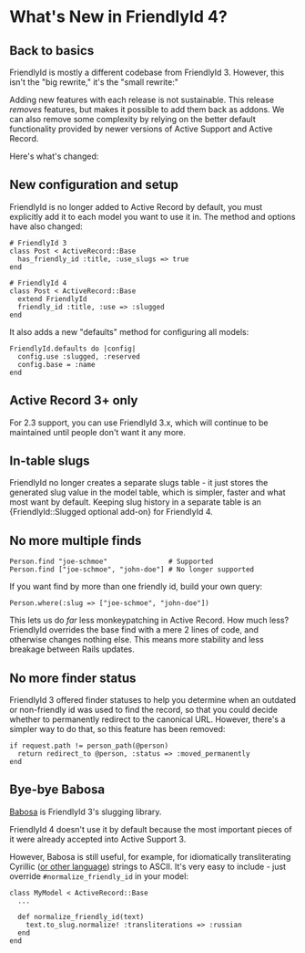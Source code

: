 # What's New in FriendlyId 4?

## Back to basics

FriendlyId is mostly a different codebase from FriendlyId 3. However, this isn't
the "big rewrite," it's the "small rewrite:"

Adding new features with each release is not sustainable. This release *removes*
features, but makes it possible to add them back as addons. We can also remove
some complexity by relying on the better default functionality provided by newer
versions of Active Support and Active Record.

Here's what's changed:

## New configuration and setup

FriendlyId is no longer added to Active Record by default, you must explicitly
add it to each model you want to use it in. The method and options have also
changed:

    # FriendlyId 3
    class Post < ActiveRecord::Base
      has_friendly_id :title, :use_slugs => true
    end

    # FriendlyId 4
    class Post < ActiveRecord::Base
      extend FriendlyId
      friendly_id :title, :use => :slugged
    end

It also adds a new "defaults" method for configuring all models:

    FriendlyId.defaults do |config|
      config.use :slugged, :reserved
      config.base = :name
    end

## Active Record 3+ only

For 2.3 support, you can use FriendlyId 3.x, which will continue to be
maintained until people don't want it any more.

## In-table slugs

FriendlyId no longer creates a separate slugs table - it just stores the
generated slug value in the model table, which is simpler, faster and what most
want by default. Keeping slug history in a separate table is an
{FriendlyId::Slugged optional add-on} for FriendlyId 4.

## No more multiple finds

    Person.find "joe-schmoe"               # Supported
    Person.find ["joe-schmoe", "john-doe"] # No longer supported

If you want find by more than one friendly id, build your own query:

    Person.where(:slug => ["joe-schmoe", "john-doe"])

This lets us do *far* less monkeypatching in Active Record. How much less?
FriendlyId overrides the base find with a mere 2 lines of code, and otherwise
changes nothing else. This means more stability and less breakage between Rails
updates.

## No more finder status

FriendlyId 3 offered finder statuses to help you determine when an outdated
or non-friendly id was used to find the record, so that you could decide whether
to permanently redirect to the canonical URL. However, there's a simpler way to
do that, so this feature has been removed:

    if request.path != person_path(@person)
      return redirect_to @person, :status => :moved_permanently
    end

## Bye-bye Babosa

[Babosa](http://github.com/norman/babosa) is FriendlyId 3's slugging library.

FriendlyId 4 doesn't use it by default because the most important pieces of it
were already accepted into Active Support 3.

However, Babosa is still useful, for example, for idiomatically transliterating
Cyrillic ([or other
language](https://github.com/norman/babosa/tree/master/lib/babosa/transliterator))
strings to ASCII. It's very easy to include - just override
`#normalize_friendly_id` in your model:

    class MyModel < ActiveRecord::Base
      ...

      def normalize_friendly_id(text)
        text.to_slug.normalize! :transliterations => :russian
      end
    end
